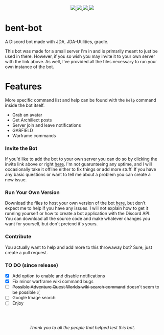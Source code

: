 <div align="center">
  <a href="https://discordapp.com/api/oauth2/authorize?client_id=610130002628837386&permissions=18496&scope=bot">
   <img src="https://img.shields.io/badge/discord-invite-738adb?logo=Discord">
  </a>


  <a href="https://github.com/Stronous/bent-bot/releases/latest">
   <img src="https://img.shields.io/github/v/release/stronous/bent-bot">
  </a>
 

  <a href="https://github.com/Stronous/bent-bot/blob/master/LICENSE">
   <img src="https://img.shields.io/github/license/stronous/bent-bot?logo=Apache">
  </a>


 <a href="https://www.oracle.com/technetwork/java/index.html">
    <img src="https://img.shields.io/badge/made%20with-java-ED8B00?logo=Java">
  </a> 
</div>

[invite]:https://discordapp.com/api/oauth2/authorize?client_id=610130002628837386&permissions=18496&scope=bot
[download]:https://github.com/Stronous/bent-bot/releases/latest

# bent-bot
 A Discord bot made with JDA, JDA-Utilities, gradle.
 
 This bot was made for a small server I'm in and is primarily meant to just be used in there. However, if you so wish you may invite it to your own server with the link above. As well, I've provided all the files necessary to run your own instance of the bot.
 
# Features
  More specific command list and help can be found with the ``help`` command inside the bot itself.
  * Grab an avatar
  * Get Archillect posts
  * Server join and leave notifications
  * GARFIELD
  * Warframe commands
 
### Invite the Bot
  If you'd like to add the bot to your own server you can do so by clicking the invite link above or right [here][invite]. I'm not guarunteeing any uptime, and I will occasionally take it offline either to fix things or add more stuff. If you have any basic questions or want to tell me about a problem you can create a new issue.

### Run Your Own Version
  Download the files to host your own version of the bot [here][download], but don't expect me to help if you have any issues. I will not explain how to get it running yourself or how to create a bot application with the Discord API. You can download all the source code and make whatever changes you want for yourself, but don't pretend it's yours. 

### Contribute
  You actually want to help and add more to this throwaway bot? Sure, just create a pull request.
  
  
### TO DO (since release)
- [x] Add option to enable and disable notifications
- [x] Fix minor warframe wiki command bugs
- [ ] ~~Possible Adventure Quest Worlds wiki search command~~ doesn't seem to be possible :(
- [ ] Google Image search
- [ ] Enjoy

<br>
<br>
<p align="center"><i>Thank you to all the people that helped test this bot.</i></p>
